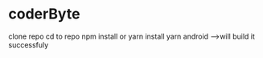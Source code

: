# coderByte
clone repo
cd to repo
npm install or yarn install 
yarn android -->will build it successfuly
